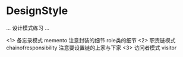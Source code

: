 # DesignStyle

...
  设计模式练习
...

<1> 备忘录模式 memento  注意封装的细节  role类的细节
<2> 职责链模式 chainofresponsibility 注意要设置链的上家与下家
<3> 访问者模式 visitor
